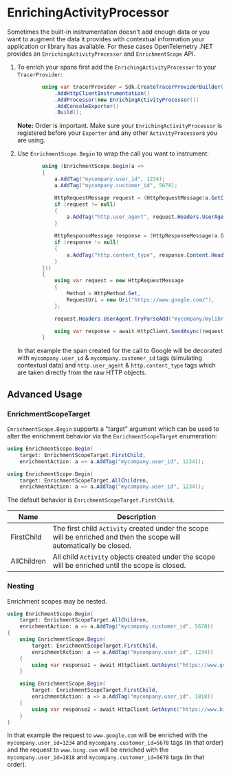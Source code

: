 # EnrichingActivityProcessor

Sometimes the built-in instrumentation doesn't add enough data or you want to
augment the data it provides with contextual information your application or
library has available. For these cases OpenTelemetry .NET provides an
`EnrichingActivityProcessor` and `EnrichmentScope` API.

1. To enrich your spans first add the `EnrichingActivityProcessor` to your
   `TracerProvider`:

    ```csharp
            using var tracerProvider = Sdk.CreateTracerProviderBuilder()
                .AddHttpClientInstrumentation()
                .AddProcessor(new EnrichingActivityProcessor())
                .AddConsoleExporter()
                .Build();
    ```

    **Note:** Order is important. Make sure your `EnrichingActivityProcessor` is
    registered before your `Exporter` and any other `ActivityProcessor`s you are
    using.

2. Use `EnrichmentScope.Begin` to wrap the call you want to instrument:

    ```csharp
            using (EnrichmentScope.Begin(a =>
            {
                a.AddTag("mycompany.user_id", 1234);
                a.AddTag("mycompany.customer_id", 5678);

                HttpRequestMessage request = (HttpRequestMessage)a.GetCustomProperty("HttpHandler.Request");
                if (request != null)
                {
                    a.AddTag("http.user_agent", request.Headers.UserAgent.ToString());
                }

                HttpResponseMessage response = (HttpResponseMessage)a.GetCustomProperty("HttpHandler.Response");
                if (response != null)
                {
                    a.AddTag("http.content_type", response.Content.Headers.ContentType.ToString());
                }
            }))
            {
                using var request = new HttpRequestMessage
                {
                    Method = HttpMethod.Get,
                    RequestUri = new Uri("https://www.google.com/"),
                };

                request.Headers.UserAgent.TryParseAdd("mycompany/mylibrary");

                using var response = await HttpClient.SendAsync(request).ConfigureAwait(false);
            }
    ```

    In that example the span created for the call to Google will be decorated
    with `mycompany.user_id` & `mycompany.customer_id` tags (simulating
    contextual data) and `http.user_agent` & `http.content_type` tags which are
    taken directly from the raw HTTP objects.

## Advanced Usage

### EnrichmentScopeTarget

`EnrichmentScope.Begin` supports a "target" argument which can be used to alter
the enrichment behavior via the `EnrichmentScopeTarget` enumeration:

```csharp
using EnrichmentScope.Begin(
    target: EnrichmentScopeTarget.FirstChild,
    enrichmentAction: a => a.AddTag("mycompany.user_id", 1234));

using EnrichmentScope.Begin(
    target: EnrichmentScopeTarget.AllChildren,
    enrichmentAction: a => a.AddTag("mycompany.user_id", 1234));
```

The default behavior is `EnrichmentScopeTarget.FirstChild`.

| Name | Description |
| ---- | ----------- |
| FirstChild  | The first child `Activity` created under the scope will be enriched and then the scope will automatically be closed. |
| AllChildren | All child `Activity` objects created under the scope will be enriched until the scope is closed. |

### Nesting

Enrichment scopes may be nested.

```csharp
using EnrichmentScope.Begin(
    target: EnrichmentScopeTarget.AllChildren,
    enrichmentAction: a => a.AddTag("mycompany.customer_id", 5678))
{
    using EnrichmentScope.Begin(
        target: EnrichmentScopeTarget.FirstChild,
        enrichmentAction: a => a.AddTag("mycompany.user_id", 1234))
    {
        using var response1 = await HttpClient.GetAsync("https://www.google.com/").ConfigureAwait(false);
    }

    using EnrichmentScope.Begin(
        target: EnrichmentScopeTarget.FirstChild,
        enrichmentAction: a => a.AddTag("mycompany.user_id", 1818))
    {
        using var response2 = await HttpClient.GetAsync("https://www.bing.com/").ConfigureAwait(false);
    }
}
```

In that example the request to `www.google.com` will be enriched with the
`mycompany.user_id=1234` and `mycompany.customer_id=5678` tags (in that order)
and the request to `www.bing.com` will be enriched with the
`mycompany.user_id=1818` and `mycompany.customer_id=5678` tags (in that order).
